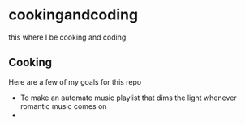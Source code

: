 # cookingandcoding
this where I be cooking and coding

## Cooking 
Here are a few of my goals for this repo
- To make an automate music playlist that dims the light whenever romantic music comes on 
- 
